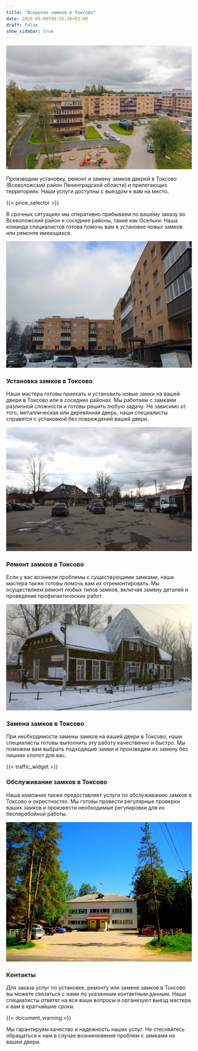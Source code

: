 ```yaml
---
title: "Вскрытие замков в Токсово"
date: 2020-05-09T00:55:30+03:00
draft: false
show_sidebar: true
---
```


![Установка замков в Токсово](Toksovo1.jpg)

Производим установку, ремонт и замену замков дверей в Токсово (Всеволожский район Ленинградской области) и прилегающих территориях. Наши услуги доступны с выездом к вам на место.

{{< price_selector >}}

В срочных ситуациях мы оперативно прибываем по вашему заказу во Всеволожский район и соседние районы, такие как Осельки. Наша команда специалистов готова помочь вам в установке новых замков или ремонте имеющихся.

![Установка замков в Токсово](Toksovo2.jpg)

### Установка замков в Токсово

Наши мастера готовы приехать и установить новые замки на вашей двери в Токсово или в соседних районах. Мы работаем с замками различной сложности и готовы решить любую задачу. Не зависимо от того, металлическая или деревянная дверь, наши специалисты справятся с установкой без повреждений вашей двери.

![Установка замков в Токсово](Toksovo3.jpg)

### Ремонт замков в Токсово

Если у вас возникли проблемы с существующими замками, наши мастера также готовы помочь вам их отремонтировать. Мы осуществляем ремонт любых типов замков, включая замену деталей и проведение профилактических работ.

![Установка замков в Токсово](Toksovo4.jpg)

### Замена замков в Токсово

При необходимости замены замков на вашей двери в Токсово, наши специалисты готовы выполнить эту работу качественно и быстро. Мы поможем вам выбрать подходящие замки и произведем их замену без лишних хлопот для вас.

{{< traffic_widget >}}

### Обслуживание замков в Токсово

Наша компания также предоставляет услуги по обслуживанию замков в Токсово и окрестностях. Мы готовы провести регулярные проверки ваших замков и произвести необходимые регулировки для их бесперебойной работы.

![Установка замков в Токсово](Toksovo5.jpg)

### Контакты

Для заказа услуг по установке, ремонту или замене замков в Токсово вы можете связаться с нами по указанным контактным данным. Наши специалисты ответят на все ваши вопросы и организуют выезд мастера к вам в кратчайшие сроки.

{{< document_warning >}}

Мы гарантируем качество и надежность наших услуг. Не стесняйтесь обращаться к нам в случае возникновения проблем с замками на вашей двери.